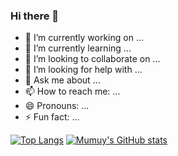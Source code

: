### Hi there 👋

<!--
**Starrylay/Starrylay** is a ✨ _special_ ✨ repository because its `README.md` (this file) appears on your GitHub profile.

Here are some ideas to get you started:
-->
- 🔭 I’m currently working on ...
- 🌱 I’m currently learning ...
- 👯 I’m looking to collaborate on ...
- 🤔 I’m looking for help with ...
- 💬 Ask me about ...
- 📫 How to reach me: ...
- 😄 Pronouns: ...
- ⚡ Fun fact: ...

[![Top Langs](https://github-readme-stats.vercel.app/api/top-langs/?username=Starrylay&layout=compact)](https://github.com/Starrylay/github-readme-stats)
[![Mumuy's GitHub stats](https://github-readme-stats.vercel.app/api?username=Starrylay&show_icons=true&count_private=true&theme=vue-dark)](https://passer-by.com/)
